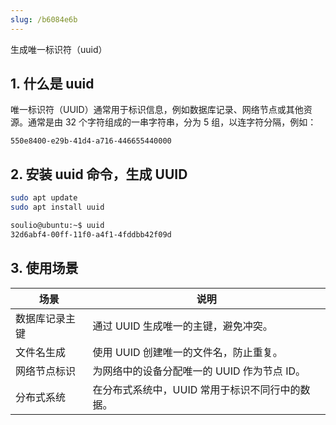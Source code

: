 ```yaml
---
slug: /b6084e6b
---
```



生成唯一标识符（uuid）

## 1. 什么是 uuid

唯一标识符（UUID）通常用于标识信息，例如数据库记录、网络节点或其他资源。通常是由 32 个字符组成的一串字符串，分为 5 组，以连字符分隔，例如：

```
550e8400-e29b-41d4-a716-446655440000
```



## 2. 安装 uuid 命令，生成 UUID

```bash
sudo apt update
sudo apt install uuid
```

```bash
soulio@ubuntu:~$ uuid
32d6abf4-00ff-11f0-a4f1-4fddbb42f09d
```

## 3. 使用场景

| **场景**             | **说明**                                                                                   |
|-----------------------|-------------------------------------------------------------------------------------------|
| 数据库记录主键       | 通过 UUID 生成唯一的主键，避免冲突。                                                       |
| 文件名生成           | 使用 UUID 创建唯一的文件名，防止重复。                                                     |
| 网络节点标识         | 为网络中的设备分配唯一的 UUID 作为节点 ID。                                                 |
| 分布式系统           | 在分布式系统中，UUID 常用于标识不同行中的数据。                                           |

